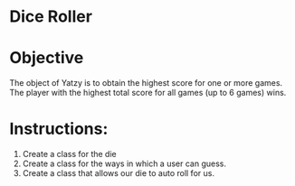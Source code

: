 # Dice Roller

# Objective
The object of Yatzy is to obtain
the highest score for one or more games. 
The player with the highest total score 
for all games (up to 6 games) wins. 

# Instructions:

1. Create a class for the die
2. Create a class for the ways in which a user can guess. 
3. Create a class that allows our die to auto roll for us. 
